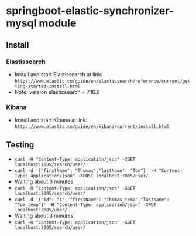 # springboot-elastic-synchronizer-mysql module
## Install
### Elastissearch
* Install and start Elastissearch at link:
    `https://www.elastic.co/guide/en/elasticsearch/reference/current/getting-started-install.html`
* Note: version elasticsearch = 7.10.0
### Kibana
* Install and start Kibana at link:
    `https://www.elastic.co/guide/en/kibana/current/install.html`
## Testing
* `curl -H "Content-Type: application/json" -XGET localhost:7005/search/user/`
* `curl -d '{"firstName": "Thomas","lastName": "Tom"}' -H "Content-Type: application/json" -XPOST localhost:7005/user/`
*  Waiting about 3 minutes
* `curl -H "Content-Type: application/json" -XGET localhost:7005/search/user/`
* `curl -d '{"id": "1", "firstName": "Thomas_temp","lastName": "Tom_temp"}' -H "Content-Type: application/json" -XPUT localhost:7005/user/`
*  Waiting about 3 minutes
* `curl -H "Content-Type: application/json" -XGET localhost:7005/search/user/`